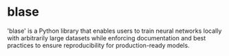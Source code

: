 # blase
'blase' is a Python library that enables users to train neural networks locally with arbitrarily large datasets while enforcing documentation and best practices to ensure reproducibility for production-ready models.
